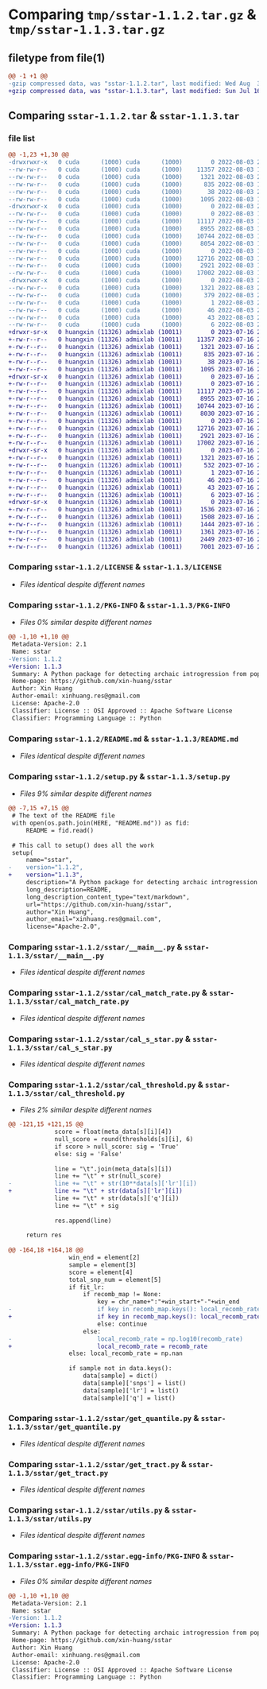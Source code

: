 # Comparing `tmp/sstar-1.1.2.tar.gz` & `tmp/sstar-1.1.3.tar.gz`

## filetype from file(1)

```diff
@@ -1 +1 @@
-gzip compressed data, was "sstar-1.1.2.tar", last modified: Wed Aug  3 20:37:27 2022, max compression
+gzip compressed data, was "sstar-1.1.3.tar", last modified: Sun Jul 16 21:06:28 2023, max compression
```

## Comparing `sstar-1.1.2.tar` & `sstar-1.1.3.tar`

### file list

```diff
@@ -1,23 +1,30 @@
-drwxrwxr-x   0 cuda      (1000) cuda      (1000)        0 2022-08-03 20:37:27.637353 sstar-1.1.2/
--rw-rw-r--   0 cuda      (1000) cuda      (1000)    11357 2022-08-03 18:45:25.000000 sstar-1.1.2/LICENSE
--rw-rw-r--   0 cuda      (1000) cuda      (1000)     1321 2022-08-03 20:37:27.637353 sstar-1.1.2/PKG-INFO
--rw-rw-r--   0 cuda      (1000) cuda      (1000)      835 2022-08-03 18:45:25.000000 sstar-1.1.2/README.md
--rw-rw-r--   0 cuda      (1000) cuda      (1000)       38 2022-08-03 20:37:27.637353 sstar-1.1.2/setup.cfg
--rw-rw-r--   0 cuda      (1000) cuda      (1000)     1095 2022-08-03 19:07:01.000000 sstar-1.1.2/setup.py
-drwxrwxr-x   0 cuda      (1000) cuda      (1000)        0 2022-08-03 20:37:27.637353 sstar-1.1.2/sstar/
--rw-rw-r--   0 cuda      (1000) cuda      (1000)        0 2022-08-03 18:45:25.000000 sstar-1.1.2/sstar/__init__.py
--rw-rw-r--   0 cuda      (1000) cuda      (1000)    11117 2022-08-03 18:45:25.000000 sstar-1.1.2/sstar/__main__.py
--rw-rw-r--   0 cuda      (1000) cuda      (1000)     8955 2022-08-03 18:45:25.000000 sstar-1.1.2/sstar/cal_match_rate.py
--rw-rw-r--   0 cuda      (1000) cuda      (1000)    10744 2022-08-03 18:45:25.000000 sstar-1.1.2/sstar/cal_s_star.py
--rw-rw-r--   0 cuda      (1000) cuda      (1000)     8054 2022-08-03 18:45:25.000000 sstar-1.1.2/sstar/cal_threshold.py
--rw-rw-r--   0 cuda      (1000) cuda      (1000)        0 2022-08-03 18:45:25.000000 sstar-1.1.2/sstar/conftest.py
--rw-rw-r--   0 cuda      (1000) cuda      (1000)    12716 2022-08-03 18:45:25.000000 sstar-1.1.2/sstar/get_quantile.py
--rw-rw-r--   0 cuda      (1000) cuda      (1000)     2921 2022-08-03 18:45:25.000000 sstar-1.1.2/sstar/get_tract.py
--rw-rw-r--   0 cuda      (1000) cuda      (1000)    17002 2022-08-03 18:45:25.000000 sstar-1.1.2/sstar/utils.py
-drwxrwxr-x   0 cuda      (1000) cuda      (1000)        0 2022-08-03 20:37:27.637353 sstar-1.1.2/sstar.egg-info/
--rw-rw-r--   0 cuda      (1000) cuda      (1000)     1321 2022-08-03 20:37:27.000000 sstar-1.1.2/sstar.egg-info/PKG-INFO
--rw-rw-r--   0 cuda      (1000) cuda      (1000)      379 2022-08-03 20:37:27.000000 sstar-1.1.2/sstar.egg-info/SOURCES.txt
--rw-rw-r--   0 cuda      (1000) cuda      (1000)        1 2022-08-03 20:37:27.000000 sstar-1.1.2/sstar.egg-info/dependency_links.txt
--rw-rw-r--   0 cuda      (1000) cuda      (1000)       46 2022-08-03 20:37:27.000000 sstar-1.1.2/sstar.egg-info/entry_points.txt
--rw-rw-r--   0 cuda      (1000) cuda      (1000)       43 2022-08-03 20:37:27.000000 sstar-1.1.2/sstar.egg-info/requires.txt
--rw-rw-r--   0 cuda      (1000) cuda      (1000)        6 2022-08-03 20:37:27.000000 sstar-1.1.2/sstar.egg-info/top_level.txt
+drwxr-sr-x   0 huangxin (11326) admixlab (10011)        0 2023-07-16 21:06:28.501165 sstar-1.1.3/
+-rw-r--r--   0 huangxin (11326) admixlab (10011)    11357 2023-07-16 20:41:35.000000 sstar-1.1.3/LICENSE
+-rw-r--r--   0 huangxin (11326) admixlab (10011)     1321 2023-07-16 21:06:28.000000 sstar-1.1.3/PKG-INFO
+-rw-r--r--   0 huangxin (11326) admixlab (10011)      835 2023-07-16 20:41:35.000000 sstar-1.1.3/README.md
+-rw-r--r--   0 huangxin (11326) admixlab (10011)       38 2023-07-16 21:06:28.000000 sstar-1.1.3/setup.cfg
+-rw-r--r--   0 huangxin (11326) admixlab (10011)     1095 2023-07-16 20:51:40.000000 sstar-1.1.3/setup.py
+drwxr-sr-x   0 huangxin (11326) admixlab (10011)        0 2023-07-16 21:06:28.400164 sstar-1.1.3/sstar/
+-rw-r--r--   0 huangxin (11326) admixlab (10011)        0 2023-07-16 20:41:36.000000 sstar-1.1.3/sstar/__init__.py
+-rw-r--r--   0 huangxin (11326) admixlab (10011)    11117 2023-07-16 20:41:36.000000 sstar-1.1.3/sstar/__main__.py
+-rw-r--r--   0 huangxin (11326) admixlab (10011)     8955 2023-07-16 20:41:36.000000 sstar-1.1.3/sstar/cal_match_rate.py
+-rw-r--r--   0 huangxin (11326) admixlab (10011)    10744 2023-07-16 20:41:36.000000 sstar-1.1.3/sstar/cal_s_star.py
+-rw-r--r--   0 huangxin (11326) admixlab (10011)     8030 2023-07-16 20:58:51.000000 sstar-1.1.3/sstar/cal_threshold.py
+-rw-r--r--   0 huangxin (11326) admixlab (10011)        0 2023-07-16 20:41:36.000000 sstar-1.1.3/sstar/conftest.py
+-rw-r--r--   0 huangxin (11326) admixlab (10011)    12716 2023-07-16 20:41:36.000000 sstar-1.1.3/sstar/get_quantile.py
+-rw-r--r--   0 huangxin (11326) admixlab (10011)     2921 2023-07-16 20:41:36.000000 sstar-1.1.3/sstar/get_tract.py
+-rw-r--r--   0 huangxin (11326) admixlab (10011)    17002 2023-07-16 20:41:36.000000 sstar-1.1.3/sstar/utils.py
+drwxr-sr-x   0 huangxin (11326) admixlab (10011)        0 2023-07-16 21:06:28.429164 sstar-1.1.3/sstar.egg-info/
+-rw-r--r--   0 huangxin (11326) admixlab (10011)     1321 2023-07-16 21:06:28.000000 sstar-1.1.3/sstar.egg-info/PKG-INFO
+-rw-r--r--   0 huangxin (11326) admixlab (10011)      532 2023-07-16 21:06:28.000000 sstar-1.1.3/sstar.egg-info/SOURCES.txt
+-rw-r--r--   0 huangxin (11326) admixlab (10011)        1 2023-07-16 21:06:28.000000 sstar-1.1.3/sstar.egg-info/dependency_links.txt
+-rw-r--r--   0 huangxin (11326) admixlab (10011)       46 2023-07-16 21:06:28.000000 sstar-1.1.3/sstar.egg-info/entry_points.txt
+-rw-r--r--   0 huangxin (11326) admixlab (10011)       43 2023-07-16 21:06:28.000000 sstar-1.1.3/sstar.egg-info/requires.txt
+-rw-r--r--   0 huangxin (11326) admixlab (10011)        6 2023-07-16 21:06:28.000000 sstar-1.1.3/sstar.egg-info/top_level.txt
+drwxr-sr-x   0 huangxin (11326) admixlab (10011)        0 2023-07-16 21:06:28.494165 sstar-1.1.3/tests/
+-rw-r--r--   0 huangxin (11326) admixlab (10011)     1536 2023-07-16 20:41:36.000000 sstar-1.1.3/tests/test_cal_match_rate.py
+-rw-r--r--   0 huangxin (11326) admixlab (10011)     1508 2023-07-16 20:41:36.000000 sstar-1.1.3/tests/test_cal_s_star.py
+-rw-r--r--   0 huangxin (11326) admixlab (10011)     1444 2023-07-16 20:41:36.000000 sstar-1.1.3/tests/test_cal_threshold.py
+-rw-r--r--   0 huangxin (11326) admixlab (10011)     1361 2023-07-16 20:41:36.000000 sstar-1.1.3/tests/test_get_quantile.py
+-rw-r--r--   0 huangxin (11326) admixlab (10011)     2449 2023-07-16 20:41:36.000000 sstar-1.1.3/tests/test_get_tract.py
+-rw-r--r--   0 huangxin (11326) admixlab (10011)     7001 2023-07-16 20:41:36.000000 sstar-1.1.3/tests/test_utils.py
```

### Comparing `sstar-1.1.2/LICENSE` & `sstar-1.1.3/LICENSE`

 * *Files identical despite different names*

### Comparing `sstar-1.1.2/PKG-INFO` & `sstar-1.1.3/PKG-INFO`

 * *Files 0% similar despite different names*

```diff
@@ -1,10 +1,10 @@
 Metadata-Version: 2.1
 Name: sstar
-Version: 1.1.2
+Version: 1.1.3
 Summary: A Python package for detecting archaic introgression from population genetic data with S*
 Home-page: https://github.com/xin-huang/sstar
 Author: Xin Huang
 Author-email: xinhuang.res@gmail.com
 License: Apache-2.0
 Classifier: License :: OSI Approved :: Apache Software License
 Classifier: Programming Language :: Python
```

### Comparing `sstar-1.1.2/README.md` & `sstar-1.1.3/README.md`

 * *Files identical despite different names*

### Comparing `sstar-1.1.2/setup.py` & `sstar-1.1.3/setup.py`

 * *Files 9% similar despite different names*

```diff
@@ -7,15 +7,15 @@
 # The text of the README file
 with open(os.path.join(HERE, "README.md")) as fid:
     README = fid.read()
 
 # This call to setup() does all the work
 setup(
     name="sstar",
-    version="1.1.2",
+    version="1.1.3",
     description="A Python package for detecting archaic introgression from population genetic data with S*",
     long_description=README,
     long_description_content_type="text/markdown",
     url="https://github.com/xin-huang/sstar",
     author="Xin Huang",
     author_email="xinhuang.res@gmail.com",
     license="Apache-2.0",
```

### Comparing `sstar-1.1.2/sstar/__main__.py` & `sstar-1.1.3/sstar/__main__.py`

 * *Files identical despite different names*

### Comparing `sstar-1.1.2/sstar/cal_match_rate.py` & `sstar-1.1.3/sstar/cal_match_rate.py`

 * *Files identical despite different names*

### Comparing `sstar-1.1.2/sstar/cal_s_star.py` & `sstar-1.1.3/sstar/cal_s_star.py`

 * *Files identical despite different names*

### Comparing `sstar-1.1.2/sstar/cal_threshold.py` & `sstar-1.1.3/sstar/cal_threshold.py`

 * *Files 2% similar despite different names*

```diff
@@ -121,15 +121,15 @@
             score = float(meta_data[s][i][4])
             null_score = round(thresholds[s][i], 6)
             if score > null_score: sig = 'True'
             else: sig = 'False'
 
             line = "\t".join(meta_data[s][i])
             line += "\t" + str(null_score)
-            line += "\t" + str(10**data[s]['lr'][i])
+            line += "\t" + str(data[s]['lr'][i])
             line += "\t" + str(data[s]['q'][i])
             line += "\t" + sig
 
             res.append(line)
 
     return res
 
@@ -164,18 +164,18 @@
                 win_end = element[2]
                 sample = element[3]
                 score = element[4]
                 total_snp_num = element[5]
                 if fit_lr:
                     if recomb_map != None: 
                         key = chr_name+":"+win_start+"-"+win_end
-                        if key in recomb_map.keys(): local_recomb_rate = np.log10(recomb_map[key])
+                        if key in recomb_map.keys(): local_recomb_rate = recomb_map[key]
                         else: continue
                     else:
-                        local_recomb_rate = np.log10(recomb_rate)
+                        local_recomb_rate = recomb_rate
                 else: local_recomb_rate = np.nan
 
                 if sample not in data.keys(): 
                     data[sample] = dict()
                     data[sample]['snps'] = list()
                     data[sample]['lr'] = list()
                     data[sample]['q'] = list()
```

### Comparing `sstar-1.1.2/sstar/get_quantile.py` & `sstar-1.1.3/sstar/get_quantile.py`

 * *Files identical despite different names*

### Comparing `sstar-1.1.2/sstar/get_tract.py` & `sstar-1.1.3/sstar/get_tract.py`

 * *Files identical despite different names*

### Comparing `sstar-1.1.2/sstar/utils.py` & `sstar-1.1.3/sstar/utils.py`

 * *Files identical despite different names*

### Comparing `sstar-1.1.2/sstar.egg-info/PKG-INFO` & `sstar-1.1.3/sstar.egg-info/PKG-INFO`

 * *Files 0% similar despite different names*

```diff
@@ -1,10 +1,10 @@
 Metadata-Version: 2.1
 Name: sstar
-Version: 1.1.2
+Version: 1.1.3
 Summary: A Python package for detecting archaic introgression from population genetic data with S*
 Home-page: https://github.com/xin-huang/sstar
 Author: Xin Huang
 Author-email: xinhuang.res@gmail.com
 License: Apache-2.0
 Classifier: License :: OSI Approved :: Apache Software License
 Classifier: Programming Language :: Python
```

